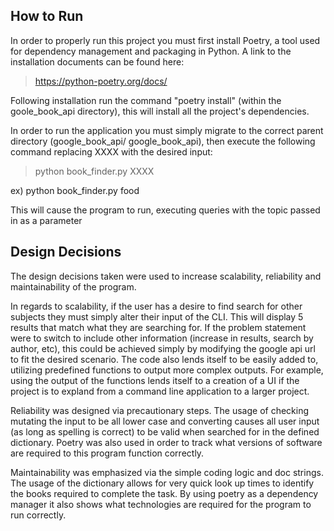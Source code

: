 How to Run
-----------

In order to properly run this project you must first install Poetry, a tool used for dependency management and
packaging in Python. A link to the installation documents can be found here:
>https://python-poetry.org/docs/

Following installation run the command "poetry install" (within the goole_book_api directory), this will install
all the project's dependencies.

In order to run the application you must simply migrate to the correct parent directory (google_book_api/
google_book_api), then execute the following command replacing XXXX with the desired input:
>python book_finder.py XXXX

ex) python book_finder.py food

 This will cause the program to run, executing queries with the topic passed in as a parameter

Design Decisions
-----------

The design decisions taken were used to increase scalability, reliability and maintainability of the program.

In regards to scalability, if the user has a desire to find search for other subjects they must simply alter
their input of the CLI. This will display 5 results that match what they are searching for. If the problem
statement were to switch to include other information (increase in results, search by author, etc), this
could be achieved simply by modifying the google api url to fit the desired scenario. The code also lends
itself to be easily added to, utilizing predefined functions to output more complex outputs. For example,
using the output of the functions lends itself to a creation of a UI if the project is to expland from a command
line application to a larger project.

Reliability was designed via precautionary steps. The usage of checking mutating the input to be all lower case
and converting causes all user input (as long as spelling is correct) to be valid when searched for in the
defined dictionary. Poetry was also used in order to track what versions of software are required to this
program function correctly.

Maintainability was emphasized via the simple coding logic and doc strings. The usage of the dictionary allows
for very quick look up times to identify the books required to complete the task. By using poetry as a
dependency manager it also shows what technologies are required for the program to run correctly.

